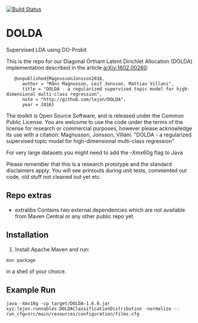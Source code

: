 [![Build Status](https://travis-ci.org/lejon/DiagonalOrthantLDA.svg?branch=master)](https://travis-ci.org/lejon/DiagonalOrthantLDA)

# DOLDA

Supervised LDA using DO-Probit

This is the repo for our Diagonal Orthant Latent Dirichlet Allocation (DOLDA) implementation described in the article [arXiv:1602.00260](https://arxiv.org/abs/1602.00260 "arXiv:1602.00260"): 

```
   @unpublished{MagnussonJonsson2016,
      author = "Måns Magnusson, Leif Jonsson, Mattias Villani",
      title = "DOLDA - a regularized supervised topic model for high-dimensional multi-class regression",
      note = "http://github.com/lejon/DOLDA",
      year = 2016}
```
The toolkit is Open Source Software, and is released under the Common Public License. You are welcome to use the code under the terms of the license for research or commercial purposes, however please acknowledge its use with a citation:
  Magnusson, Jonsson, Villani.  "DOLDA - a regularized supervised topic model for high-dimensional multi-class regression"
  
For very large datasets you might need to add the -Xmx60g flag to Java

Please remember that this is a research prototype and the standard disclaimers apply.
You will see printouts during unit tests, commented out code, old stuff not cleaned out yet etc.

## Repo extras

- extralibs
  Contains two external dependencies which are not available from Maven Central or any other public repo yet.
  
## Installation

1. Install Apache Maven and run:

```mvn package```

in a shell of your choice.

## Example Run

```java -Xmx10g -cp target/DOLDA-1.6.0.jar  xyz.lejon.runnables.DOLDAClassificationDistribution -normalize --run_cfg=src/main/resources/configuration/films.cfg```

